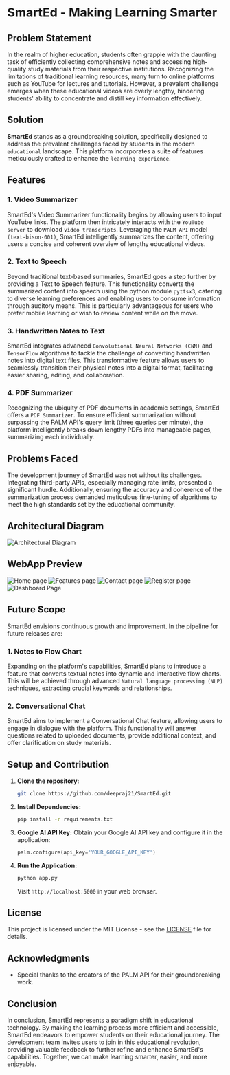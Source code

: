 # SmartEd - Making Learning Smarter

## Problem Statement

In the realm of higher education, students often grapple with the daunting task of efficiently collecting comprehensive notes and accessing high-quality study materials from their respective institutions. Recognizing the limitations of traditional learning resources, many turn to online platforms such as YouTube for lectures and tutorials. However, a prevalent challenge emerges when these educational videos are overly lengthy, hindering students' ability to concentrate and distill key information effectively.

## Solution

**SmartEd** stands as a groundbreaking solution, specifically designed to address the prevalent challenges faced by students in the modern `educational` landscape. This platform incorporates a suite of features meticulously crafted to enhance the `learning experience`.

## Features

### 1. Video Summarizer

SmartEd's Video Summarizer functionality begins by allowing users to input YouTube links. The platform then intricately interacts with the `YouTube server` to download `video transcripts`. Leveraging the `PALM API` model `(text-bison-001)`, SmartEd intelligently summarizes the content, offering users a concise and coherent overview of lengthy educational videos.

### 2. Text to Speech

Beyond traditional text-based summaries, SmartEd goes a step further by providing a Text to Speech feature. This functionality converts the summarized content into speech using the python module `pyttsx3`, catering to diverse learning preferences and enabling users to consume information through auditory means. This is particularly advantageous for users who prefer mobile learning or wish to review content while on the move.

### 3. Handwritten Notes to Text

SmartEd integrates advanced `Convolutional Neural Networks (CNN)` and `TensorFlow` algorithms to tackle the challenge of converting handwritten notes into digital text files. This transformative feature allows users to seamlessly transition their physical notes into a digital format, facilitating easier sharing, editing, and collaboration.

### 4. PDF Summarizer

Recognizing the ubiquity of PDF documents in academic settings, SmartEd offers a `PDF Summarizer`. To ensure efficient summarization without surpassing the PALM API's query limit (three queries per minute), the platform intelligently breaks down lengthy PDFs into manageable pages, summarizing each individually.

## Problems Faced

The development journey of SmartEd was not without its challenges. Integrating third-party APIs, especially managing rate limits, presented a significant hurdle. Additionally, ensuring the accuracy and coherence of the summarization process demanded meticulous fine-tuning of algorithms to meet the high standards set by the educational community.

## Architectural Diagram

<img src="preview/architecture.png" alt="Architectural Diagram"> 

## WebApp Preview

<img src="preview/image1.png" alt="Home page">
<img src="preview/image2.png" alt="Features page">
<img src="preview/image3.png" alt="Contact page">
<img src="preview/image4.png" alt="Register page">
<img src="preview/image5.png" alt="Dashboard Page">

## Future Scope

SmartEd envisions continuous growth and improvement. In the pipeline for future releases are:

### 1. Notes to Flow Chart

Expanding on the platform's capabilities, SmartEd plans to introduce a feature that converts textual notes into dynamic and interactive flow charts. This will be achieved through advanced `Natural language processing (NLP)` techniques, extracting crucial keywords and relationships.

### 2. Conversational Chat

SmartEd aims to implement a Conversational Chat feature, allowing users to engage in dialogue with the platform. This functionality will answer questions related to uploaded documents, provide additional context, and offer clarification on study materials.

## Setup and Contribution

1. **Clone the repository:**
   ```bash
   git clone https://github.com/deepraj21/SmartEd.git
   ```

2. **Install Dependencies:**
   ```bash
   pip install -r requirements.txt
   ```

3. **Google AI API Key:**
   Obtain your Google AI API key and configure it in the application:
   ```python
   palm.configure(api_key='YOUR_GOOGLE_API_KEY')
   ```

4. **Run the Application:**
   ```bash
   python app.py
   ```

   Visit `http://localhost:5000` in your web browser.

## License

This project is licensed under the MIT License - see the [LICENSE](LICENSE) file for details.

## Acknowledgments

- Special thanks to the creators of the PALM API for their groundbreaking work.

## Conclusion

In conclusion, SmartEd represents a paradigm shift in educational technology. By making the learning process more efficient and accessible, SmartEd endeavors to empower students on their educational journey. The development team invites users to join in this educational revolution, providing valuable feedback to further refine and enhance SmartEd's capabilities. Together, we can make learning smarter, easier, and more enjoyable.



